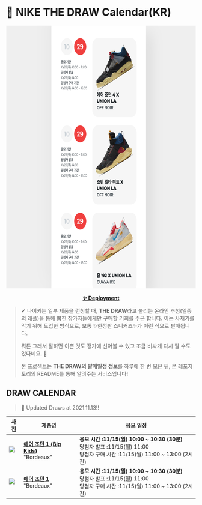 # 👟 NIKE THE DRAW Calendar(KR)

<div align="center">
  <a href="https://junhoyeo.github.io/NIKE-THE-DRAW-Calendar/">
    <img src="./docs/images/preview.png" alt="Preview image of deployed application" height="700px" width="700px" />
  </a>
</div>

<p align="center">
  <a href="https://junhoyeo.github.io/NIKE-THE-DRAW-Calendar/">
    <strong>✨ Deployment</strong>
  </a>
</p>

> ✔ 나이키는 일부 제품을 런칭할 때, **THE DRAW**라고 불리는 온라인 추첨(일종의 래플)을 통해 뽑힌 참가자들에게만 구매할 기회를 주곤 합니다. 이는 사재기를 막기 위해 도입한 방식으로, 보통 ✨한정판 스니커즈✨가 이런 식으로 판매됩니다.
>
> 뭐튼 그래서 잘하면 이쁜 것도 정가에 신어볼 수 있고 조금 비싸게 다시 팔 수도 있다네요. 🤭
>
> 본 프로젝트는 **THE DRAW의 발매일정 정보**를 하루에 한 번 모은 뒤, 본 레포지토리의 README를 통해 알려주는 서비스입니다!

## DRAW CALENDAR

<!-- DRAW CALENDAR: START -->

> 👟 Updated Draws at 2021.11.13‼️

| 사진 | 제품명 | 응모 일정 |
| --- | ---- | ------- |
| <img src="https://static-breeze.nike.co.kr/kr/ko_kr/cmsstatic/product/575441-611/62e645ff-6782-43b9-a598-cdfdf36640d3_primary.jpg?snkrBrowse" width="256" /> | <a href="https://www.nike.com/kr/launch/t/junior/fw/basketball/575441-611/sjjz88/air-jordan-1-retro-high-og-gs"><strong>에어 조던 1 (Big Kids)</strong><br /></a> "Bordeaux" | <strong>응모 시간 :11/15(월) 10:00 ~ 10:30 (30분)</strong><br />당첨자 발표 :11/15(월) 11:00<br />당첨자 구매 시간 :11/15(월) 11:00 ~ 13:00 (2시간) |
| <img src="https://static-breeze.nike.co.kr/kr/ko_kr/cmsstatic/product/555088-611/08f60b42-4175-4154-a095-9110014fed6a_primary.jpg?snkrBrowse" width="256" /> | <a href="https://www.nike.com/kr/launch/t/men/fw/basketball/555088-611/lsge84/air-jordan-1-retro-high-og"><strong>에어 조던 1</strong><br /></a> "Bordeaux" | <strong>응모 시간 :11/15(월) 10:00 ~ 10:30 (30분)</strong><br />당첨자 발표 :11/15(월) 11:00<br />당첨자 구매 시간 :11/15(월) 11:00 ~ 13:00 (2시간) |

<!-- DRAW CALENDAR: END -->
